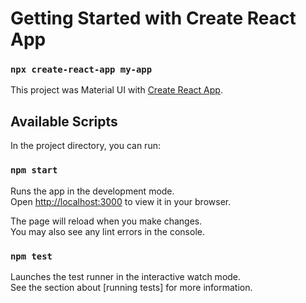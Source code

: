 # Getting Started with Create React App
### `npx create-react-app my-app`
This project was Material UI with [Create React App](https://reactjs.org/docs/create-a-new-react-app.html).

## Available Scripts

In the project directory, you can run:

### `npm start`

Runs the app in the development mode.\
Open [http://localhost:3000](http://localhost:3000) to view it in your browser.

The page will reload when you make changes.\
You may also see any lint errors in the console.

### `npm test`

Launches the test runner in the interactive watch mode.\
See the section about [running tests] for more information.